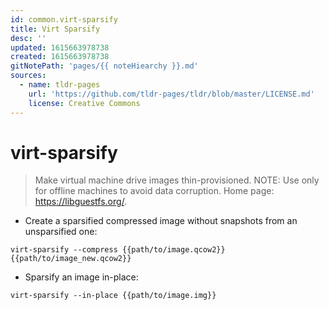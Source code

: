 ```yaml
---
id: common.virt-sparsify
title: Virt Sparsify
desc: ''
updated: 1615663978738
created: 1615663978738
gitNotePath: 'pages/{{ noteHiearchy }}.md'
sources:
  - name: tldr-pages
    url: 'https://github.com/tldr-pages/tldr/blob/master/LICENSE.md'
    license: Creative Commons
---
```

# virt-sparsify

> Make virtual machine drive images thin-provisioned.
> NOTE: Use only for offline machines to avoid data corruption.
> Home page: <https://libguestfs.org/>.

- Create a sparsified compressed image without snapshots from an unsparsified one:

`virt-sparsify --compress {{path/to/image.qcow2}} {{path/to/image_new.qcow2}}`

- Sparsify an image in-place:

`virt-sparsify --in-place {{path/to/image.img}}`

